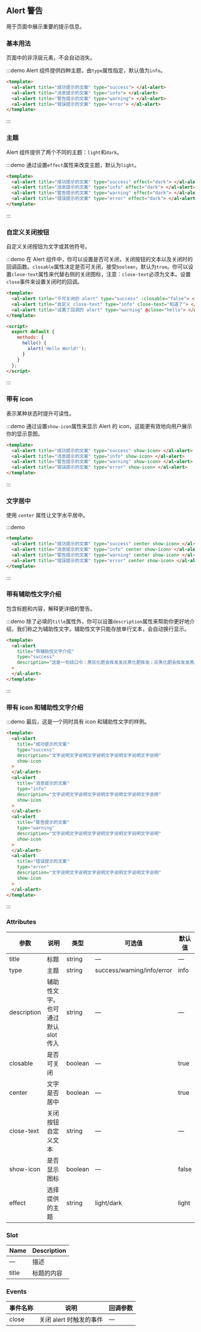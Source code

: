 ## Alert 警告

用于页面中展示重要的提示信息。

### 基本用法

页面中的非浮层元素，不会自动消失。

:::demo Alert 组件提供四种主题，由`type`属性指定，默认值为`info`。

```html
<template>
  <al-alert title="成功提示的文案" type="success"> </al-alert>
  <al-alert title="消息提示的文案" type="info"> </al-alert>
  <al-alert title="警告提示的文案" type="warning"> </al-alert>
  <al-alert title="错误提示的文案" type="error"> </al-alert>
</template>
```

:::

### 主题

Alert 组件提供了两个不同的主题：`light`和`dark`。

:::demo 通过设置`effect`属性来改变主题，默认为`light`。

```html
<template>
  <al-alert title="成功提示的文案" type="success" effect="dark"> </al-alert>
  <al-alert title="消息提示的文案" type="info" effect="dark"> </al-alert>
  <al-alert title="警告提示的文案" type="warning" effect="dark"> </al-alert>
  <al-alert title="错误提示的文案" type="error" effect="dark"> </al-alert>
</template>
```

:::

### 自定义关闭按钮

自定义关闭按钮为文字或其他符号。

:::demo 在 Alert 组件中，你可以设置是否可关闭，关闭按钮的文本以及关闭时的回调函数。`closable`属性决定是否可关闭，接受`boolean`，默认为`true`。你可以设置`close-text`属性来代替右侧的关闭图标，注意：`close-text`必须为文本。设置`close`事件来设置关闭时的回调。

```html
<template>
  <al-alert title="不可关闭的 alert" type="success" :closable="false"> </al-alert>
  <al-alert title="自定义 close-text" type="info" close-text="知道了"> </al-alert>
  <al-alert title="设置了回调的 alert" type="warning" @close="hello"> </al-alert>
</template>

<script>
  export default {
    methods: {
      hello() {
        alert('Hello World!');
      }
    }
  };
</script>
```

:::

### 带有 icon

表示某种状态时提升可读性。

:::demo 通过设置`show-icon`属性来显示 Alert 的 icon，这能更有效地向用户展示你的显示意图。

```html
<template>
  <al-alert title="成功提示的文案" type="success" show-icon> </al-alert>
  <al-alert title="消息提示的文案" type="info" show-icon> </al-alert>
  <al-alert title="警告提示的文案" type="warning" show-icon> </al-alert>
  <al-alert title="错误提示的文案" type="error" show-icon> </al-alert>
</template>
```

:::

### 文字居中

使用 `center` 属性让文字水平居中。

:::demo

```html
<template>
  <al-alert title="成功提示的文案" type="success" center show-icon> </al-alert>
  <al-alert title="消息提示的文案" type="info" center show-icon> </al-alert>
  <al-alert title="警告提示的文案" type="warning" center show-icon> </al-alert>
  <al-alert title="错误提示的文案" type="error" center show-icon> </al-alert>
</template>
```

:::

### 带有辅助性文字介绍

包含标题和内容，解释更详细的警告。

:::demo 除了必填的`title`属性外，你可以设置`description`属性来帮助你更好地介绍，我们称之为辅助性文字。辅助性文字只能存放单行文本，会自动换行显示。

```html
<template>
  <al-alert
    title="带辅助性文字介绍"
    type="success"
    description="这是一句绕口令：黑灰化肥会挥发发灰黑化肥挥发；灰黑化肥会挥发发黑灰化肥发挥。 黑灰化肥会挥发发灰黑化肥黑灰挥发化为灰……"
  >
  </al-alert>
</template>
```

:::

### 带有 icon 和辅助性文字介绍

:::demo 最后，这是一个同时具有 icon 和辅助性文字的样例。

```html
<template>
  <al-alert
    title="成功提示的文案"
    type="success"
    description="文字说明文字说明文字说明文字说明文字说明文字说明"
    show-icon
  >
  </al-alert>
  <al-alert
    title="消息提示的文案"
    type="info"
    description="文字说明文字说明文字说明文字说明文字说明文字说明"
    show-icon
  >
  </al-alert>
  <al-alert
    title="警告提示的文案"
    type="warning"
    description="文字说明文字说明文字说明文字说明文字说明文字说明"
    show-icon
  >
  </al-alert>
  <al-alert
    title="错误提示的文案"
    type="error"
    description="文字说明文字说明文字说明文字说明文字说明文字说明"
    show-icon
  >
  </al-alert>
</template>
```

:::

### Attributes

| 参数        | 说明                               | 类型    | 可选值                     | 默认值 |
| ----------- | ---------------------------------- | ------- | -------------------------- | ------ |
| title       | 标题                               | string  | —                          | —      |
| type        | 主题                               | string  | success/warning/info/error | info   |
| description | 辅助性文字。也可通过默认 slot 传入 | string  | —                          | —      |
| closable    | 是否可关闭                         | boolean | —                          | true   |
| center      | 文字是否居中                       | boolean | —                          | true   |
| close-text  | 关闭按钮自定义文本                 | string  | —                          | —      |
| show-icon   | 是否显示图标                       | boolean | —                          | false  |
| effect      | 选择提供的主题                     | string  | light/dark                 | light  |

### Slot

| Name  | Description |
| ----- | ----------- |
| —     | 描述        |
| title | 标题的内容  |

### Events

| 事件名称 | 说明                    | 回调参数 |
| -------- | ----------------------- | -------- |
| close    | 关闭 alert 时触发的事件 | —        |
